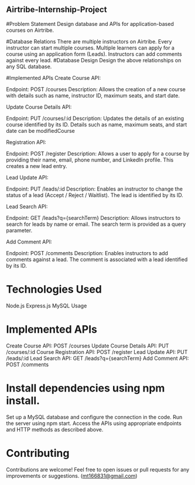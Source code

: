 ## Airtribe-Internship-Project

#Problem Statement
Design database and APIs for application-based courses on Airtribe.

#Database Relations
There are multiple instructors on Airtribe.
Every instructor can start multiple courses.
Multiple learners can apply for a course using an application form (Leads).
Instructors can add comments against every lead.
#Database Design
Design the above relationships on any SQL database.

#Implemented APIs
Create Course API:

Endpoint: POST /courses
Description: Allows the creation of a new course with details such as name, instructor ID, maximum seats, and start date.

Update Course Details API:

Endpoint: PUT /courses/:id
Description: Updates the details of an existing course identified by its ID. Details such as name, maximum seats, and start date can be modifiedCourse 

Registration API:

Endpoint: POST /register
Description: Allows a user to apply for a course by providing their name, email, phone number, and LinkedIn profile. This creates a new lead entry.

Lead Update API:

Endpoint: PUT /leads/:id
Description: Enables an instructor to change the status of a lead (Accept / Reject / Waitlist). The lead is identified by its ID.

Lead Search API:

Endpoint: GET /leads?q={searchTerm}
Description: Allows instructors to search for leads by name or email. The search term is provided as a query parameter.

Add Comment API:

Endpoint: POST /comments
Description: Enables instructors to add comments against a lead. The comment is associated with a lead identified by its ID.

# Technologies Used
Node.js
Express.js
MySQL
Usage

# Implemented APIs
Create Course API: POST /courses
Update Course Details API: PUT /courses/:id
Course Registration API: POST /register
Lead Update API: PUT /leads/:id
Lead Search API: GET /leads?q={searchTerm}
Add Comment API: POST /comments

# Install dependencies using npm install.
Set up a MySQL database and configure the connection in the code.
Run the server using npm start.
Access the APIs using appropriate endpoints and HTTP methods as described above.

# Contributing
Contributions are welcome! Feel free to open issues or pull requests for any improvements or suggestions. (mt166831@gmail.com)
